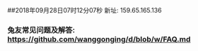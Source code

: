 ##2018年09月28日07时12分07秒 新址: 159.65.165.136
### 兔友常见问题及解答: https://github.com/wanggonging/d/blob/w/FAQ.md
